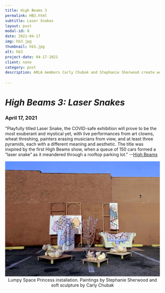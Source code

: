 ```yaml
---
title: High Beams 3
permalink: HB3.html
subtitle: Laser Snakes
layout: post
modal-id: 8
date: 2021-04-17
img: hb3.jpg
thumbnail: hb3.jpg
alt: hb3
project-date: 04-17-2021
client: none
category: post
description: ARLA members Carly Chubak and Stephanie Sherwood create work for High Beams 3. 4/17/2021.  

---
```


<h1><i>High Beams 3: Laser Snakes</i></h1>
<h3>April 17, 2021</h3>

 "Playfully titled Laser Snake, the COVID-safe exhibition will prove to be the most exuberant and mystical yet, with 
 live performances from art clowns, wheat threshing, painters erasing musicians from view, and at least three pyramids, 
 each with a different meaning and aesthetic. The title was inspired by the first High Beams show, when a queue of 150 
 cars formed a “laser snake” as it meandered through a rooftop parking lot." --<a href="https://www.highbeams.art/">High Beams</a>
 

<img src = "img/portfolio/lsp_ssedit.jpg" class="img-responsive img-centered" alt="">
<center>Lumpy Space Princess installation.  Paintings by Stephanie Sherwood and soft sculpture by Carly Chubak</center>
